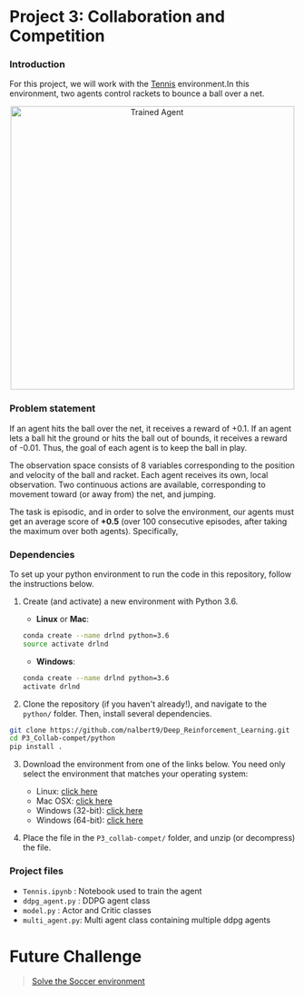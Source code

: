 [//]: # (Image References)

[image1]: https://user-images.githubusercontent.com/10624937/42135623-e770e354-7d12-11e8-998d-29fc74429ca2.gif "Trained Agent"
[image2]: https://user-images.githubusercontent.com/10624937/42135622-e55fb586-7d12-11e8-8a54-3c31da15a90a.gif "Soccer"


# Project 3: Collaboration and Competition

### Introduction

For this project, we will work with the [Tennis](https://github.com/Unity-Technologies/ml-agents/blob/master/docs/Learning-Environment-Examples.md#tennis) environment.In this environment, two agents control rackets to bounce a ball over a net.

<p align="center"> 
    <img src="https://user-images.githubusercontent.com/10624937/42135623-e770e354-7d12-11e8-998d-29fc74429ca2.gif" align="middle" alt="Trained Agent" width="500px"> </p>
    
### Problem statement

If an agent hits the ball over the net, it receives a reward of +0.1.  If an agent lets a ball hit the ground or hits the ball out of bounds, it receives a reward of -0.01.  Thus, the goal of each agent is to keep the ball in play.

The observation space consists of 8 variables corresponding to the position and velocity of the ball and racket. Each agent receives its own, local observation.  Two continuous actions are available, corresponding to movement toward (or away from) the net, and jumping. 

The task is episodic, and in order to solve the environment, our agents must get an average score of **+0.5** (over 100 consecutive episodes, after taking the maximum over both agents). Specifically,


### Dependencies

To set up your python environment to run the code in this repository, follow the instructions below.

1. Create (and activate) a new environment with Python 3.6.

	- __Linux__ or __Mac__: 
	```bash
	conda create --name drlnd python=3.6
	source activate drlnd
	```
	- __Windows__: 
	```bash
	conda create --name drlnd python=3.6 
	activate drlnd
	```
2. Clone the repository (if you haven't already!), and navigate to the `python/` folder.  Then, install several dependencies.
```bash
git clone https://github.com/nalbert9/Deep_Reinforcement_Learning.git
cd P3_Collab-compet/python
pip install .
```
3. Download the environment from one of the links below.  You need only select the environment that matches your operating system:
    - Linux: [click here](https://s3-us-west-1.amazonaws.com/udacity-drlnd/P3/Tennis/Tennis_Linux.zip)
    - Mac OSX: [click here](https://s3-us-west-1.amazonaws.com/udacity-drlnd/P3/Tennis/Tennis.app.zip)
    - Windows (32-bit): [click here](https://s3-us-west-1.amazonaws.com/udacity-drlnd/P3/Tennis/Tennis_Windows_x86.zip)
    - Windows (64-bit): [click here](https://s3-us-west-1.amazonaws.com/udacity-drlnd/P3/Tennis/Tennis_Windows_x86_64.zip)

4. Place the file in the `P3_collab-compet/` folder, and unzip (or decompress) the file. 

### Project files

- `Tennis.ipynb`  : Notebook used to train the agent
- `ddpg_agent.py` : DDPG agent class
- `model.py`      : Actor and Critic classes
- `multi_agent.py`: Multi agent class containing multiple ddpg agents

# Future Challenge

>[Solve the Soccer environment](https://github.com/nalbert9/Deep_Reinforcement_Learning/blob/master/P3_Collab-compet/Soccer.md)

